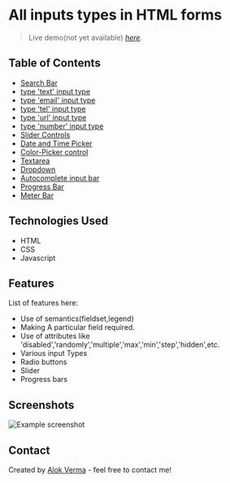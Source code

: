 	
# All inputs types in HTML forms
> Live demo(not yet available) [_here_](https://www.example.com).

## Table of Contents
* [Search Bar](https://developer.mozilla.org/en-US/docs/Learn/Forms/HTML5_input_types#search_field)
* [type 'text' input type](https://developer.mozilla.org/en-US/docs/Learn/Forms/Basic_native_form_controls#text_input_fields)
* [type 'email' input type](https://developer.mozilla.org/en-US/docs/Learn/Forms/HTML5_input_types#e-mail_address_field)
* [type 'tel' input type](https://developer.mozilla.org/en-US/docs/Learn/Forms/HTML5_input_types#phone_number_field)
* [type 'url' input type](https://developer.mozilla.org/en-US/docs/Learn/Forms/HTML5_input_types#url_field)
* [type 'number' input type](https://developer.mozilla.org/en-US/docs/Learn/Forms/HTML5_input_types#numeric_field)
* [Slider Controls](https://developer.mozilla.org/en-US/docs/Learn/Forms/HTML5_input_types#slider_controls)
* [Date  and Time Picker](https://developer.mozilla.org/en-US/docs/Learn/Forms/HTML5_input_types#date_and_time_pickers)
* [Color-Picker control](https://developer.mozilla.org/en-US/docs/Learn/Forms/HTML5_input_types#color_picker_control)
* [Textarea](https://developer.mozilla.org/en-US/docs/Learn/Forms/Other_form_controls#multi-line_text_fields)
* [Dropdown](https://developer.mozilla.org/en-US/docs/Learn/Forms/Other_form_controls#drop-down_controls)
* [Autocomplete input bar](https://developer.mozilla.org/en-US/docs/Learn/Forms/Other_form_controls#autocomplete_box)
* [Progress Bar](https://developer.mozilla.org/en-US/docs/Learn/Forms/Other_form_controls#other_form_features)
* [Meter Bar](https://developer.mozilla.org/en-US/docs/Learn/Forms/Other_form_controls#other_form_features)

## Technologies Used
- HTML
- CSS
- Javascript


## Features
List of features here:
- Use of semantics(fieldset,legend)
- Making A particular field required.
- Use of attributes like 'disabled','randomly','multiple','max','min','step','hidden',etc. 
- Various input Types
- Radio buttons
- Slider
- Progress bars


## Screenshots
![Example screenshot](https://github.com/alokVerma749/hands_on_web_dev-projects/blob/master/HTML%2CCSS/web-forms/All%20types%20of%20form%20features/screenshots/Untitled.png)
<!-- If you have screenshots you'd like to share, include them here. -->

## Contact
Created by [Alok Verma](https://www.twitter.com/alok_std) - feel free to contact me!

